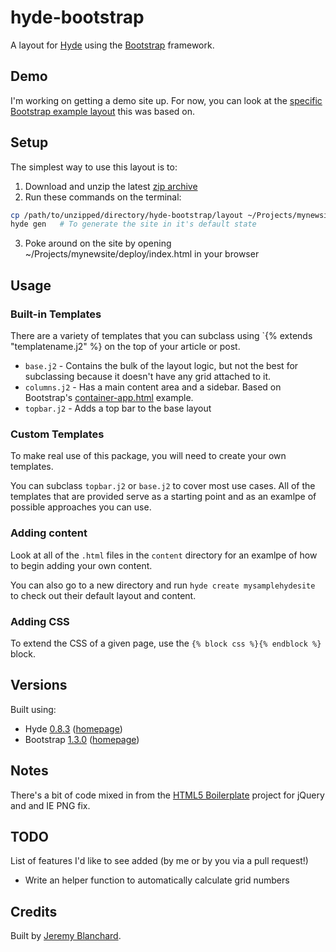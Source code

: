 # hyde-bootstrap

A layout for [Hyde][hyde] using the [Bootstrap][bootstrap] framework.


## Demo
I'm working on getting a demo site up. For now, you can look at the [specific Bootstrap example layout][bootstrap_template] this was based on.


## Setup
The simplest way to use this layout is to:

  1. Download and unzip the latest [zip archive](https://github.com/auzigog/hyde-bootstrap/zipball/master)
  2. Run these commands on the terminal:
  ```bash
  cp /path/to/unzipped/directory/hyde-bootstrap/layout ~/Projects/mynewsite
  hyde gen   # To generate the site in it's default state
  ```
  3. Poke around on the site by opening ~/Projects/mynewsite/deploy/index.html in your browser


## Usage
### Built-in Templates

There are a variety of templates that you can subclass using `{% extends "templatename.j2" %} on the top of your article
or post.

  * `base.j2` - Contains the bulk of the layout logic, but not the best for subclassing because it doesn't have any grid attached to it.
  * `columns.j2` - Has a main content area and a sidebar. Based on Bootstrap's [container-app.html][bootstrap_template] example.
  * `topbar.j2` - Adds a top bar to the base layout

### Custom Templates
To make real use of this package, you will need to create your own templates.

You can subclass `topbar.j2` or `base.j2` to cover most use cases. All of the templates that are provided serve as a
starting point and as an examlpe of possible approaches you can use.


### Adding content
Look at all of the `.html` files in the `content` directory for an examlpe of how to begin adding your own content.

You can also go to a new directory and run `hyde create mysamplehydesite` to check out their default layout and content.


### Adding CSS
To extend the CSS of a given page, use the `{% block css %}{% endblock %}` block.


## Versions
Built using:

  * Hyde [0.8.3](http://github.com/hyde/hyde/tree/7ce58157a9e74cc767cd602097441b8424a2052f)  ([homepage][hyde])
  * Bootstrap [1.3.0](http://github.com/twitter/bootstrap/tree/f03f7da08beede6e6a92ecc6bf28ca978750cd7a) ([homepage][bootstrap])


## Notes
There's a bit of code mixed in from the [HTML5 Boilerplate](http://html5boilerplate.com/) project for jQuery and and IE PNG fix.


## TODO
List of features I'd like to see added (by me or by you via a pull request!)

  * Write an helper function to automatically calculate grid numbers


## Credits
Built by [Jeremy Blanchard](http://blanchardjeremy.com).


[hyde]: http://hyde.github.com/
[bootstrap]: http://twitter.github.com/bootstrap/
[bootstrap_template]: http://twitter.github.com/bootstrap/examples/container-app.html